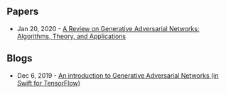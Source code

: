 ## Papers
- Jan 20, 2020 - [A Review on Generative Adversarial Networks: Algorithms, Theory, and Applications](https://arxiv.org/abs/2001.06937)

## Blogs
- Dec 6, 2019 - [An introduction to Generative Adversarial Networks (in Swift for TensorFlow)](https://rickwierenga.com/blog/s4tf/s4tf-gan.html)